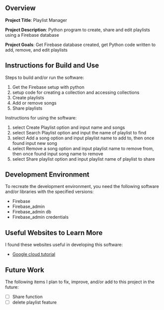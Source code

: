 ## Overview

**Project Title**: Playlist Manager

**Project Description**: Python program to create, share and edit playlists using a Firebase database

**Project Goals**: Get Firebase database created, get Python code written to add, remove, and edit playlists

## Instructions for Build and Use

Steps to build and/or run the software:

1. Get the Firebase setup with python
2. setup code for creating a collection and accessing collections
3. Create playlists
4. Add or remove songs
4. Share playlists

Instructions for using the software:

1. select Create Playlist option and input name and songs
2. select Search Playlist option and input the name of playlist to find
3. select Add a song option and input playlist name to add to, then once found input new song
4. select Remove a song option and input playlist name to remove from, then once found input song name to remove
5. select Share playlist option and input playlist name of playlist to share

## Development Environment 

To recreate the development environment, you need the following software and/or libraries with the specified versions:

* Firebase
* Firebase_admin
* Firebase_admin db
* Firebase_admin credentials

## Useful Websites to Learn More

I found these websites useful in developing this software:

* [Google cloud tutorial](https://cloud.google.com/datastore/docs/store-query-data)

## Future Work

The following items I plan to fix, improve, and/or add to this project in the future:

* [ ] Share function
* [ ] delete playlist feature
